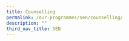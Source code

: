 ```yaml
---
title: Counselling
permalink: /our-programmes/sen/counselling/
description: ""
third_nav_title: SEN
---
```

